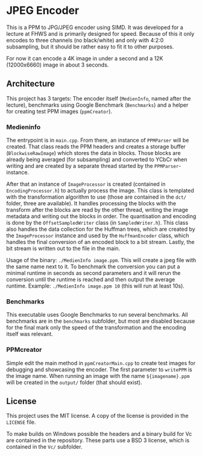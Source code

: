# JPEG Encoder

This is a PPM to JPG/JPEG encoder using SIMD. It was developed for a lecture at
FHWS and is primarily designed for speed. Because of this it only encodes to
three channels (no black/white) and only with 4:2:0 subsampling, but it should
be rather easy to fit it to other purposes.

For now it can encode a 4K image in under a second and a 12K (12000x6660) image
in about 3 seconds.


## Architecture

This project has 3 targets: The encoder itself (`MedienInfo`, named after
the lecture), benchmarks using Google Benchmark (`Benchmarks`) and a helper
for creating test PPM images (`ppmCreator`).

### Medieninfo

The entrypoint is in `main.cpp`. From there, an instance of `PPMParser` will be
created. That class reads the PPM headers and creates a storage buffer
(`BlockwiseRawImage`) which stores the data in blocks. Those blocks are already
being averaged (for subsampling) and converted to YCbCr when writing and are
created by a separate thread started by the `PPMParser`-instance.

After that an instance of `ImageProcessor` is created (contained in
`EncodingProcessor.h`) to actually process the image. This class is templated
with the transformation algorithm to use (those are contained in the `dct/`
folder, three are available). It handles processing the blocks with the
transform after the blocks are read by the other thread, writing the image
metadata and writing out the blocks in order. The quantisation and encoding is
done by the `OffsetSampledWriter` class (in `SampledWriter.h`). This class also
handles the data collection for the Huffman trees, which are created by the
`ImageProcessor` instance and used by the `HuffmanEncoder` class, which handles
the final conversion of an encoded block to a bit stream. Lastly, the bit stream
is written out to the file in the main.

Usage of the binary: `./MedienInfo image.ppm`. This will create a jpeg file
with the same name next to it. To benchmark the conversion you can put a
minimal runtime in seconds as second parameters and it will rerun the
conversion until the runtime is reached and then output the average runtime.
Example: `./MedienInfo image.ppm 10` (this will run at least 10s).

### Benchmarks

This executable uses Google Benchmarks to run several benchmarks. All
benchmarks are in the `benchmarks` subfolder, but most are disabled because
for the final mark only the speed of the transformation and the encoding itself
was relevant.

### PPMcreator

Simple edit the main method in `ppmCreatorMain.cpp` to create test images
for debugging and showcasing the encoder. The first parameter to `writePPM` is
the image name. When running an image with the name `${imagename}.ppm` will
be created in the `output/` folder (that should exist).

## License

This project uses the MIT license. A copy of the license is provided in the
`LICENSE` file.

To make builds on Windows possible the headers and a binary
build for Vc are contained in the repository. These parts use a BSD 3 license,
which is contained in the `Vc/` subfolder.
